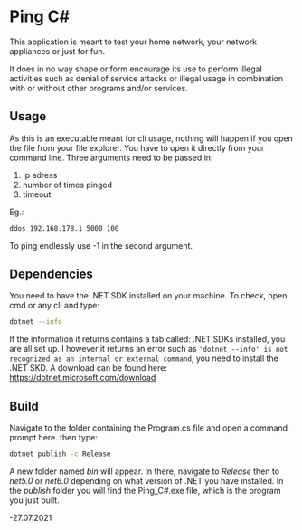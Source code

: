 # Ping C#
This application is meant to test your home network, your network appliances or just for fun.

It does in no way shape or form encourage its use to  perform illegal activities such as denial of service attacks or illegal usage in combination with or without other programs and/or services.

## Usage
As this is an executable meant for cli usage, nothing will happen if you open the file from your file explorer. You have to open it directly from your command line.
Three arguments need to be passed in:
1. Ip adress
2. number of times pinged
3. timeout

Eg.:
```sh
ddos 192.168.178.1 5000 100
```
To ping endlessly use -1 in the second argument.

## Dependencies
You need to have the .NET SDK installed on your machine. 
To check, open cmd or any cli and type:

```sh
dotnet --info
```
If the information it returns contains a tab called: .NET SDKs installed, you are all set up. I however it returns an error such as `'dotnet --info' is not recognized as an internal or external command`, you need to install the .NET SKD. A download can be found here: https://dotnet.microsoft.com/download

## Build
Navigate to the folder containing the Program.cs file and open a command prompt here. then type:

```sh
dotnet publish -c Release
```
A new folder named *bin* will appear. In there, navigate to *Release* then to *net5.0* or *net6.0* depending on what version of .NET you have installed. In the *publish* folder you will find the Ping_C#.exe file, which is the program you just built.

-27.07.2021 
